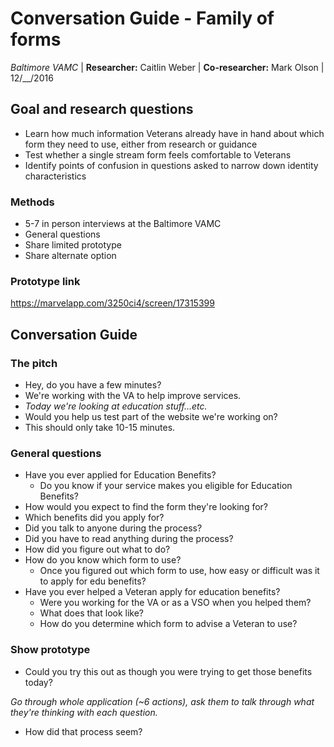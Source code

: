 # Conversation Guide - Family of forms

_Baltimore VAMC_ | **Researcher:** Caitlin Weber | **Co-researcher:** Mark Olson | 12/__/2016



## Goal and research questions

- Learn how much information Veterans already have in hand about which form they need to use, either from research or guidance
- Test whether a single stream form feels comfortable to Veterans
- Identify points of confusion in questions asked to narrow down identity characteristics

### Methods

- 5-7 in person interviews at the Baltimore VAMC
- General questions
- Share limited prototype 
- Share alternate option

### Prototype link

https://marvelapp.com/3250ci4/screen/17315399



## Conversation Guide

### The pitch

- Hey, do you have a few minutes?
- We're working with the VA to help improve services.
- _Today we're looking at education stuff...etc._
- Would you help us test part of the website we're working on?
- This should only take 10-15 minutes.

### General questions

- Have you ever applied for Education Benefits?
  - Do you know if your service makes you eligible for Education Benefits?
- How would you expect to find the form they're looking for?
- Which benefits did you apply for?
- Did you talk to anyone during the process?
- Did you have to read anything during the process?
- How did you figure out what to do?
- How do you know which form to use?
  - Once you figured out which form to use, how easy or difficult was it to apply for edu benefits?
- Have you ever helped a Veteran apply for education benefits?
  - Were you working for the VA or as a VSO when you helped them?
  - What does that look like?
  - How do you determine which form to advise a Veteran to use?

### Show prototype

- Could you try this out as though you were trying to get those benefits today?

_Go through whole application (~6 actions), ask them to talk through what they're thinking with each question._

- How did that process seem?
